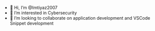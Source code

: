 - 👋 Hi, I’m @Imtiyaz2007
- 👀 I’m interested in Cybersecurity
- 💞️ I’m looking to collaborate on application development and VSCode Snippet development

<!---
Imtiyaz2007/Imtiyaz2007 is a ✨ special ✨ repository because its `README.md` (this file) appears on your GitHub profile.
You can click the Preview link to take a look at your changes.
--->

